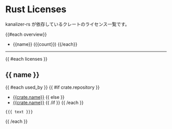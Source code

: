 # Rust Licenses

kanalizer-rs が依存しているクレートのライセンス一覧です。

{{#each overview}}
- {{name}} ({{count}})
{{/each}}


---

{{ #each licenses }}
## {{ name }}

{{ #each used_by }}
{{ #if crate.repository }}
- [{{crate.name}}]({{crate.repository}})
{{ else }}
- [{{crate.name}}](https://crates.io/crates/{{crate.name}})
{{ /if }}
{{ /each }}

```
{{{ text }}}
```
{{ /each }}
